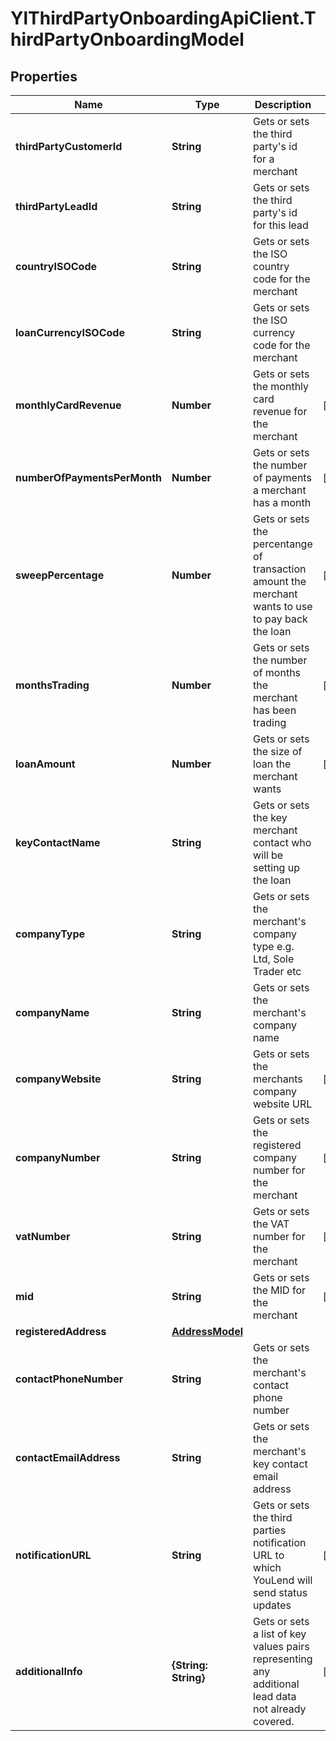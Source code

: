 # YlThirdPartyOnboardingApiClient.ThirdPartyOnboardingModel

## Properties

Name | Type | Description | Notes
------------ | ------------- | ------------- | -------------
**thirdPartyCustomerId** | **String** | Gets or sets the third party&#39;s id for a merchant | 
**thirdPartyLeadId** | **String** | Gets or sets the third party&#39;s id for this lead | 
**countryISOCode** | **String** | Gets or sets the ISO country code for the merchant | 
**loanCurrencyISOCode** | **String** | Gets or sets the ISO currency code for the merchant | 
**monthlyCardRevenue** | **Number** | Gets or sets the monthly card revenue for the merchant | [optional] 
**numberOfPaymentsPerMonth** | **Number** | Gets or sets the number of payments a merchant has a month | [optional] 
**sweepPercentage** | **Number** | Gets or sets the percentange of transaction amount the merchant wants to use to pay back the loan | [optional] 
**monthsTrading** | **Number** | Gets or sets the number of months the merchant has been trading | [optional] 
**loanAmount** | **Number** | Gets or sets the size of loan the merchant wants | [optional] 
**keyContactName** | **String** | Gets or sets the key merchant contact who will be setting up the loan | 
**companyType** | **String** | Gets or sets the merchant&#39;s company type e.g. Ltd, Sole Trader etc | 
**companyName** | **String** | Gets or sets the merchant&#39;s company name | 
**companyWebsite** | **String** | Gets or sets the merchants company website URL | [optional] 
**companyNumber** | **String** | Gets or sets the registered company number for the merchant | [optional] 
**vatNumber** | **String** | Gets or sets the VAT number for the merchant | [optional] 
**mid** | **String** | Gets or sets the MID for the merchant | [optional] 
**registeredAddress** | [**AddressModel**](AddressModel.md) |  | 
**contactPhoneNumber** | **String** | Gets or sets the merchant&#39;s contact phone number | 
**contactEmailAddress** | **String** | Gets or sets the merchant&#39;s key contact email address | 
**notificationURL** | **String** | Gets or sets the third parties notification URL to which YouLend will send status updates | [optional] 
**additionalInfo** | **{String: String}** | Gets or sets a list of key values pairs representing any additional lead data not already covered. | [optional] 


